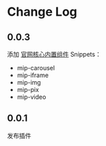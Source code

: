 # Change Log

## 0.0.3

添加 [官网核心内置组件](https://www.mipengine.org/doc/3-widget/10-widgets.html) Snippets：

- mip-carousel
- mip-iframe
- mip-img
- mip-pix
- mip-video

## 0.0.1

发布插件